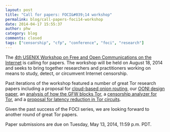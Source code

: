```yaml
---
layout: post
title: "Call for papers: FOCI&#039;14 workshop"
permalink: blog/call-papers-foci14-workshop
date: 2014-04-17 15:55:37
author: phw
category: blog
comments: closed
tags: ["censorship", "cfp", "conference", "foci", "research"]
---
```


The [4th USENIX Workshop on Free and Open Communications on the Internet](https://www.usenix.org/conference/foci14/call-for-papers) is calling for papers. The workshop will be held on August 18, 2014 and seeks to bring together researchers and practitioners working on means to study, detect, or circumvent Internet censorship.

Past iterations of the workshop featured a number of great Tor research papers including a proposal for [cloud-based onion routing](https://www.usenix.org/legacy/event/foci11/tech/final_files/Jones.pdf), our [OONI design paper](https://www.usenix.org/system/files/conference/foci12/foci12-final12.pdf), an [analysis of how the GFW blocks Tor](https://www.usenix.org/system/files/conference/foci12/foci12-final2.pdf), a [censorship analyzer for Tor](http://0b4af6cdc2f0c5998459-c0245c5c937c5dedcca3f1764ecc9b2f.r43.cf2.rackcdn.com/12390-foci13-winter.pdf), and a [proposal for latency reduction in Tor circuits](http://0b4af6cdc2f0c5998459-c0245c5c937c5dedcca3f1764ecc9b2f.r43.cf2.rackcdn.com/12395-foci13-nowlan.pdf).

Given the past success of the FOCI series, we are looking forward to another round of great Tor papers.

Paper submissions are due on Tuesday, May 13, 2014, 11:59 p.m. PDT.

